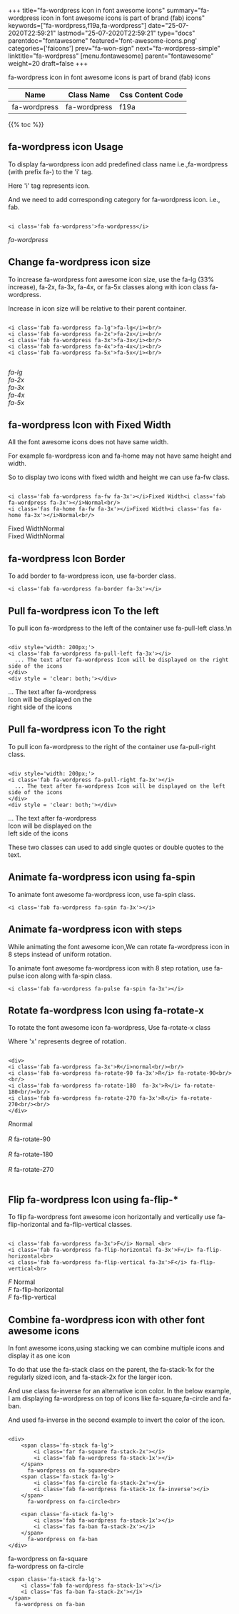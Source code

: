 +++
title="fa-wordpress icon in font awesome icons"
summary="fa-wordpress icon in font awesome icons is part of brand (fab) icons"
keywords=["fa-wordpress,f19a,fa-wordpress"]
date="25-07-2020T22:59:21"
lastmod="25-07-2020T22:59:21"
type="docs"
parentdoc="fontawesome"
featured='font-awesome-icons.png'
categories=['faicons']
prev="fa-won-sign"
next="fa-wordpress-simple"
linktitle="fa-wordpress"
[menu.fontawesome]
parent="fontawesome"
weight=20
draft=false
+++


fa-wordpress icon in font awesome icons is part of brand (fab) icons

<div class='table-responsive'><table class='table'><thead><tr><th>Name</th><th>Class Name</th><th>Css Content Code</th></tr></thead><tbody><tr><td>fa-wordpress</td><td>fa-wordpress</td><td>f19a</td></tr></tbody></table></div>


{{% toc %}}


## fa-wordpress icon Usage

To display fa-wordpress icon add predefined class name i.e.,fa-wordpress (with prefix fa-) to the 'i' tag.

Here 'i' tag represents icon.

And we need to add corresponding category for fa-wordpress icon. i.e., fab.


```

<i class='fab fa-wordpress'>fa-wordpress</i>
```

<i class='fab fa-wordpress'>fa-wordpress</i>




## Change fa-wordpress icon size
To increase fa-wordpress font awesome icon size, use the fa-lg (33% increase), fa-2x, fa-3x, fa-4x, or fa-5x classes along with icon class fa-wordpress.

Increase in icon size will be relative to their parent container. 

```

<i class='fab fa-wordpress fa-lg'>fa-lg</i><br/>
<i class='fab fa-wordpress fa-2x'>fa-2x</i><br/>
<i class='fab fa-wordpress fa-3x'>fa-3x</i><br/>
<i class='fab fa-wordpress fa-4x'>fa-4x</i><br/>
<i class='fab fa-wordpress fa-5x'>fa-5x</i><br/>
            
```

<i class='fab fa-wordpress fa-lg'>fa-lg</i><br/>
<i class='fab fa-wordpress fa-2x'>fa-2x</i><br/>
<i class='fab fa-wordpress fa-3x'>fa-3x</i><br/>
<i class='fab fa-wordpress fa-4x'>fa-4x</i><br/>
<i class='fab fa-wordpress fa-5x'>fa-5x</i><br/>
            



## fa-wordpress Icon with Fixed Width 

All the font awesome icons does not have same width.

For example fa-wordpress icon and fa-home may not have same height and width.

So to display two icons with fixed width and height we can use fa-fw class.


```

<i class='fab fa-wordpress fa-fw fa-3x'></i>Fixed Width<i class='fab fa-wordpress fa-3x'></i>Normal<br/>
<i class='fas fa-home fa-fw fa-3x'></i>Fixed Width<i class='fas fa-home fa-3x'></i>Normal<br/>
```

<i class='fab fa-wordpress fa-fw fa-3x'></i>Fixed Width<i class='fab fa-wordpress fa-3x'></i>Normal<br/>
<i class='fas fa-home fa-fw fa-3x'></i>Fixed Width<i class='fas fa-home fa-3x'></i>Normal<br/>



## fa-wordpress Icon Border 

To add border to fa-wordpress icon, use fa-border class.


```
<i class='fab fa-wordpress fa-border fa-3x'></i>

```
<i class='fab fa-wordpress fa-border fa-3x'></i>





## Pull fa-wordpress icon To the left

To pull icon fa-wordpress to the left of the container use fa-pull-left class.\n

```

<div style='width: 200px;'>
<i class='fab fa-wordpress fa-pull-left fa-3x'></i>
  ... The text after fa-wordpress Icon will be displayed on the right side of the icons
</div>
<div style = 'clear: both;'></div>
```

<div style='width: 200px;'>
<i class='fab fa-wordpress fa-pull-left fa-3x'></i>
  ... The text after fa-wordpress Icon will be displayed on the right side of the icons
</div>
<div style = 'clear: both;'></div>




## Pull fa-wordpress icon To the right
To pull icon fa-wordpress to the right of the container use fa-pull-right class.

```

<div style='width: 200px;'>
<i class='fab fa-wordpress fa-pull-right fa-3x'></i>
  ... The text after fa-wordpress Icon will be displayed on the left side of the icons
</div>
<div style = 'clear: both;'></div>
```

<div style='width: 200px;'>
<i class='fab fa-wordpress fa-pull-right fa-3x'></i>
  ... The text after fa-wordpress Icon will be displayed on the left side of the icons
</div>
<div style = 'clear: both;'></div>

These two classes can used to add single quotes or double quotes to the text.


## Animate fa-wordpress icon using fa-spin
To animate font awesome fa-wordpress icon, use fa-spin class.

```
<i class='fab fa-wordpress fa-spin fa-3x'></i>
```
<i class='fab fa-wordpress fa-spin fa-3x'></i>




## Animate fa-wordpress icon with steps
While animating the font awesome icon,We can rotate fa-wordpress icon in 8 steps instead of uniform rotation.

To animate font awesome fa-wordpress icon with 8 step rotation, use fa-pulse icon along with fa-spin class.


```
<i class='fab fa-wordpress fa-pulse fa-spin fa-3x'></i>

```
<i class='fab fa-wordpress fa-pulse fa-spin fa-3x'></i>





## Rotate fa-wordpress Icon using fa-rotate-x
To rotate the font awesome icon fa-wordpress, Use fa-rotate-x class

Where 'x' represents degree of rotation.


```

<div>
<i class='fab fa-wordpress fa-3x'>R</i>normal<br/><br/>
<i class='fab fa-wordpress fa-rotate-90 fa-3x'>R</i> fa-rotate-90<br/><br/> 
<i class='fab fa-wordpress fa-rotate-180  fa-3x'>R</i> fa-rotate-180<br/><br/> 
<i class='fab fa-wordpress fa-rotate-270 fa-3x'>R</i> fa-rotate-270<br/><br/>
</div>
```

<div>
<i class='fab fa-wordpress fa-3x'>R</i>normal<br/><br/>
<i class='fab fa-wordpress fa-rotate-90 fa-3x'>R</i> fa-rotate-90<br/><br/> 
<i class='fab fa-wordpress fa-rotate-180  fa-3x'>R</i> fa-rotate-180<br/><br/> 
<i class='fab fa-wordpress fa-rotate-270 fa-3x'>R</i> fa-rotate-270<br/><br/>
</div>




## Flip fa-wordpress Icon using fa-flip-*
To flip fa-wordpress font awesome icon horizontally and vertically use fa-flip-horizontal and fa-flip-vertical classes. 

```

<i class='fab fa-wordpress fa-3x'>F</i> Normal <br>
<i class='fab fa-wordpress fa-flip-horizontal fa-3x'>F</i> fa-flip-horizontal<br>
<i class='fab fa-wordpress fa-flip-vertical fa-3x'>F</i> fa-flip-vertical<br>
```

<i class='fab fa-wordpress fa-3x'>F</i> Normal <br>
<i class='fab fa-wordpress fa-flip-horizontal fa-3x'>F</i> fa-flip-horizontal<br>
<i class='fab fa-wordpress fa-flip-vertical fa-3x'>F</i> fa-flip-vertical<br>




## Combine fa-wordpress icon with other font awesome icons
In font awesome icons,using stacking we can combine multiple icons and display it as one icon 

To do that use the fa-stack class on the parent, the fa-stack-1x for the regularly sized icon, and fa-stack-2x for the larger icon.

And use class fa-inverse for an alternative icon color. 
In the below example, I am displaying fa-wordpress on top of icons like fa-square,fa-circle and fa-ban.

And used fa-inverse in the second example to invert the color of the icon.

```

<div>
    <span class='fa-stack fa-lg'>
        <i class='far fa-square fa-stack-2x'></i>
        <i class='fab fa-wordpress fa-stack-1x'></i>
    </span>
      fa-wordpress on fa-square<br>
    <span class='fa-stack fa-lg'>
        <i class='fas fa-circle fa-stack-2x'></i>
        <i class='fab fa-wordpress fa-stack-1x fa-inverse'></i>
    </span>
      fa-wordpress on fa-circle<br>

    <span class='fa-stack fa-lg'>
        <i class='fab fa-wordpress fa-stack-1x'></i>
        <i class='fas fa-ban fa-stack-2x'></i>
    </span>
      fa-wordpress on fa-ban
</div>
```

<div>
    <span class='fa-stack fa-lg'>
        <i class='far fa-square fa-stack-2x'></i>
        <i class='fab fa-wordpress fa-stack-1x'></i>
    </span>
      fa-wordpress on fa-square<br>
    <span class='fa-stack fa-lg'>
        <i class='fas fa-circle fa-stack-2x'></i>
        <i class='fab fa-wordpress fa-stack-1x fa-inverse'></i>
    </span>
      fa-wordpress on fa-circle<br>

    <span class='fa-stack fa-lg'>
        <i class='fab fa-wordpress fa-stack-1x'></i>
        <i class='fas fa-ban fa-stack-2x'></i>
    </span>
      fa-wordpress on fa-ban
</div>






